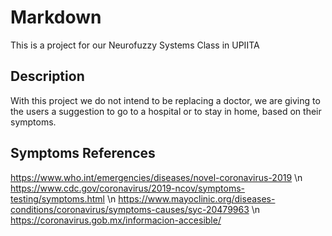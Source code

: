 # Markdown
This is a project for our Neurofuzzy Systems Class in UPIITA
## Description
With this project we do not intend to be replacing a doctor, we are giving to the users a suggestion to go to a hospital or to stay in home, based on their symptoms. 
## Symptoms References
https://www.who.int/emergencies/diseases/novel-coronavirus-2019 \n
https://www.cdc.gov/coronavirus/2019-ncov/symptoms-testing/symptoms.html \n
https://www.mayoclinic.org/diseases-conditions/coronavirus/symptoms-causes/syc-20479963 \n
https://coronavirus.gob.mx/informacion-accesible/

